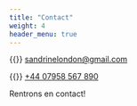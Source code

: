 ```yaml
---
title: "Contact"
weight: 4
header_menu: true
---
```


{{<icon class="fa fa-envelope">}}&nbsp;[sandrinelondon@gmail.com](mailto:sandrinelondon@gmail.com)

{{<icon class="fa fa-phone">}}&nbsp;[+44 07958 567 890](tel:+447958555555)

Rentrons en contact! 
